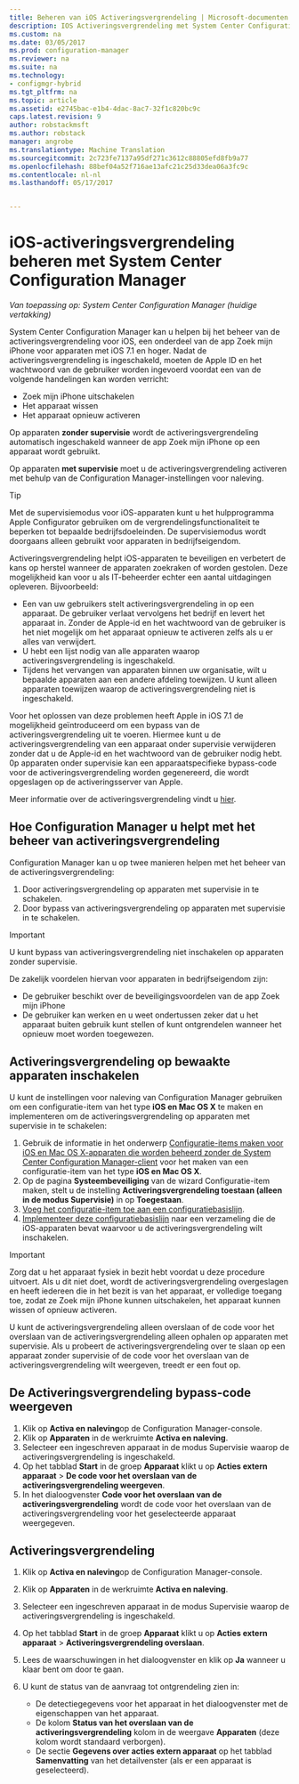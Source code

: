 ```yaml
---
title: Beheren van iOS Activeringsvergrendeling | Microsoft-documenten
description: IOS Activeringsvergrendeling met System Center Configuration Manager beheren.
ms.custom: na
ms.date: 03/05/2017
ms.prod: configuration-manager
ms.reviewer: na
ms.suite: na
ms.technology:
- configmgr-hybrid
ms.tgt_pltfrm: na
ms.topic: article
ms.assetid: e2745bac-e1b4-4dac-8ac7-32f1c820bc9c
caps.latest.revision: 9
author: robstackmsft
ms.author: robstack
manager: angrobe
ms.translationtype: Machine Translation
ms.sourcegitcommit: 2c723fe7137a95df271c3612c88805efd8fb9a77
ms.openlocfilehash: 88bef04a52f716ae13afc21c25d33dea06a3fc9c
ms.contentlocale: nl-nl
ms.lasthandoff: 05/17/2017


---
```

# <a name="manage-ios-activation-lock-with-system-center-configuration-manager"></a>iOS-activeringsvergrendeling beheren met System Center Configuration Manager

*Van toepassing op: System Center Configuration Manager (huidige vertakking)*


System Center Configuration Manager kan u helpen bij het beheer van de activeringsvergrendeling voor iOS, een onderdeel van de app Zoek mijn iPhone voor apparaten met iOS 7.1 en hoger. Nadat de activeringsvergrendeling is ingeschakeld, moeten de Apple ID en het wachtwoord van de gebruiker worden ingevoerd voordat een van de volgende handelingen kan worden verricht:

- Zoek mijn iPhone uitschakelen
- Het apparaat wissen
- Het apparaat opnieuw activeren

Op apparaten **zonder supervisie** wordt de activeringsvergrendeling automatisch ingeschakeld wanneer de app Zoek mijn iPhone op een apparaat wordt gebruikt.

Op apparaten **met supervisie** moet u de activeringsvergrendeling activeren met behulp van de Configuration Manager-instellingen voor naleving.

> [!TIP]
> Met de supervisiemodus voor iOS-apparaten kunt u het hulpprogramma Apple Configurator gebruiken om de vergrendelingsfunctionaliteit te beperken tot bepaalde bedrijfsdoeleinden. De supervisiemodus wordt doorgaans alleen gebruikt voor apparaten in bedrijfseigendom.

Activeringsvergrendeling helpt iOS-apparaten te beveiligen en verbetert de kans op herstel wanneer de apparaten zoekraken of worden gestolen. Deze mogelijkheid kan voor u als IT-beheerder echter een aantal uitdagingen opleveren. Bijvoorbeeld:

- Een van uw gebruikers stelt activeringsvergrendeling in op een apparaat. De gebruiker verlaat vervolgens het bedrijf en levert het apparaat in. Zonder de Apple-id en het wachtwoord van de gebruiker is het niet mogelijk om het apparaat opnieuw te activeren zelfs als u er alles van verwijdert.
- U hebt een lijst nodig van alle apparaten waarop activeringsvergrendeling is ingeschakeld.
- Tijdens het vervangen van apparaten binnen uw organisatie, wilt u bepaalde apparaten aan een andere afdeling toewijzen. U kunt alleen apparaten toewijzen waarop de activeringsvergrendeling niet is ingeschakeld.


Voor het oplossen van deze problemen heeft Apple in iOS 7.1 de mogelijkheid geïntroduceerd om een bypass van de activeringsvergrendeling uit te voeren. Hiermee kunt u de activeringsvergrendeling van een apparaat onder supervisie verwijderen zonder dat u de Apple-id en het wachtwoord van de gebruiker nodig hebt. 0p apparaten onder supervisie kan een apparaatspecifieke bypass-code voor de activeringsvergrendeling worden gegenereerd, die wordt opgeslagen op de activeringsserver van Apple.

Meer informatie over de activeringsvergrendeling vindt u [hier](https://support.apple.com/HT201365).

## <a name="how-configuration-manager-helps-you-manage-activation-lock"></a>Hoe Configuration Manager u helpt met het beheer van activeringsvergrendeling

Configuration Manager kan u op twee manieren helpen met het beheer van de activeringsvergrendeling:

1. Door activeringsvergrendeling op apparaten met supervisie in te schakelen.
2. Door bypass van activeringsvergrendeling op apparaten met supervisie in te schakelen.

> [!IMPORTANT]
> U kunt bypass van activeringsvergrendeling niet inschakelen op apparaten zonder supervisie.

De zakelijk voordelen hiervan voor apparaten in bedrijfseigendom zijn:



- De gebruiker beschikt over de beveiligingsvoordelen van de app Zoek mijn iPhone
- De gebruiker kan werken en u weet ondertussen zeker dat u het apparaat buiten gebruik kunt stellen of kunt ontgrendelen wanneer het opnieuw moet worden toegewezen.


## <a name="enable-activation-lock-on-supervised-devices"></a>Activeringsvergrendeling op bewaakte apparaten inschakelen

U kunt de instellingen voor naleving van Configuration Manager gebruiken om een configuratie-item van het type **iOS en Mac OS X** te maken en implementeren om de activeringsvergrendeling op apparaten met supervisie in te schakelen:

1. Gebruik de informatie in het onderwerp [Configuratie-items maken voor iOS en Mac OS X-apparaten die worden beheerd zonder de System Center Configuration Manager-client](/sccm/compliance/deploy-use/create-configuration-items-for-ios-and-mac-os-x-devices-managed-without-the-client) voor het maken van een configuratie-item van het type **iOS en Mac OS X**.
2. Op de pagina **Systeembeveiliging** van de wizard Configuratie-item maken, stelt u de instelling **Activeringsvergrendeling toestaan (alleen in de modus Supervisie)** in op **Toegestaan**.
3. [Voeg het configuratie-item toe aan een configuratiebasislijn](/sccm/compliance/deploy-use/create-configuration-baselines).
4. [Implementeer deze configuratiebasislijn](/sccm/compliance/deploy-use/deploy-configuration-baselines) naar een verzameling die de iOS-apparaten bevat waarvoor u de activeringsvergrendeling wilt inschakelen.

> [!IMPORTANT]
> Zorg dat u het apparaat fysiek in bezit hebt voordat u deze procedure uitvoert. Als u dit niet doet, wordt de activeringsvergrendeling overgeslagen en heeft iedereen die in het bezit is van het apparaat, er volledige toegang toe, zodat ze Zoek mijn iPhone kunnen uitschakelen, het apparaat kunnen wissen of opnieuw activeren.

U kunt de activeringsvergrendeling alleen overslaan of de code voor het overslaan van de activeringsvergrendeling alleen ophalen op apparaten met supervisie. Als u probeert de activeringsvergrendeling over te slaan op een apparaat zonder supervisie of de code voor het overslaan van de activeringsvergrendeling wilt weergeven, treedt er een fout op.



## <a name="view-the-activation-lock-bypass-code"></a>De Activeringsvergrendeling bypass-code weergeven

1. Klik op **Activa en naleving**op de Configuration Manager-console.
2. Klik op **Apparaten** in de werkruimte **Activa en naleving**.
3. Selecteer een ingeschreven apparaat in de modus Supervisie waarop de activeringsvergrendeling is ingeschakeld.
4. Op het tabblad **Start** in de groep **Apparaat** klikt u op **Acties extern apparaat** > **De code voor het overslaan van de activeringsvergrendeling weergeven**.
5. In het dialoogvenster **Code voor het overslaan van de activeringsvergrendeling** wordt de code voor het overslaan van de activeringsvergrendeling voor het geselecteerde apparaat weergegeven.

## <a name="bypass-activation-lock"></a>Activeringsvergrendeling

1. Klik op **Activa en naleving**op de Configuration Manager-console.
2. Klik op **Apparaten** in de werkruimte **Activa en naleving**.
3. Selecteer een ingeschreven apparaat in de modus Supervisie waarop de activeringsvergrendeling is ingeschakeld.
3. Op het tabblad **Start** in de groep **Apparaat** klikt u op **Acties extern apparaat** > **Activeringsvergrendeling overslaan**.
5. Lees de waarschuwingen in het dialoogvenster en klik op **Ja** wanneer u klaar bent om door te gaan.
6. U kunt de status van de aanvraag tot ontgrendeling zien in:

    - De detectiegegevens voor het apparaat in het dialoogvenster met de eigenschappen van het apparaat.
    - De kolom **Status van het overslaan van de activeringsvergrendeling** kolom in de weergave **Apparaten** (deze kolom wordt standaard verborgen).
    - De sectie **Gegevens over acties extern apparaat** op het tabblad **Samenvatting** van het detailvenster (als er een apparaat is geselecteerd).

